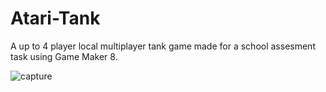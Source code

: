 # Atari-Tank
A up to 4 player local multiplayer tank game made for a school assesment task using Game Maker 8.

![capture](https://cloud.githubusercontent.com/assets/25257393/25988391/23ab6b2e-373b-11e7-88f6-9b0d784501ed.PNG)
